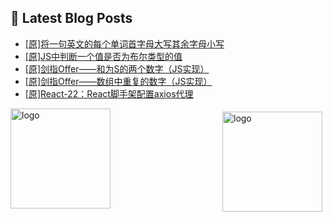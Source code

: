 ## 📕 Latest Blog Posts

<!-- BLOG-POST-LIST:START -->
- [[原]将一句英文的每个单词首字母大写其余字母小写](https://blog.csdn.net/sinat_41696687/article/details/115426621)
- [[原]JS中判断一个值是否为布尔类型的值](https://blog.csdn.net/sinat_41696687/article/details/115426368)
- [[原]剑指Offer——和为S的两个数字（JS实现）](https://blog.csdn.net/sinat_41696687/article/details/115426165)
- [[原]剑指Offer——数组中重复的数字（JS实现）](https://blog.csdn.net/sinat_41696687/article/details/115424101)
- [[原]React-22：React脚手架配置axios代理](https://blog.csdn.net/sinat_41696687/article/details/115417227)
<!-- BLOG-POST-LIST:END -->
<img src="https://github-readme-stats.vercel.app/api?username=qq1120637483&show_icons=true" alt="logo" height="160" align="right" style="margin: 5px; margin-bottom: 20px;" />

<img src="https://github-profile-trophy.vercel.app/?username=qq1120637483&theme=flat&column=7" alt="logo" height="160" align="center" style="margin: auto; margin-bottom: 20px;" />


<!--
**qq1120637483/qq1120637483** is a ✨ _special_ ✨ repository because its `README.md` (this file) appears on your GitHub profile.

Here are some ideas to get you started:

- 🔭 I’m currently working on ...
- 🌱 I’m currently learning ...
- 👯 I’m looking to collaborate on ...
- 🤔 I’m looking for help with ...
- 💬 Ask me about ...
- 📫 How to reach me: ...
- 😄 Pronouns: ...
- ⚡ Fun fact: ...
-->
